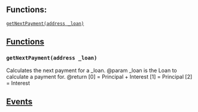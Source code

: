

## Functions:
[`getNextPayment(address _loan)`](#BulletRepaymentCalc-getNextPayment-address-)


## <u>Functions</u>

### `getNextPayment(address _loan)`
   Calculates the next payment for a _loan.
        @param  _loan is the Loan to calculate a payment for.
        @return [0] = Principal + Interest
                [1] = Principal
                [2] = Interest

## <u>Events</u>
